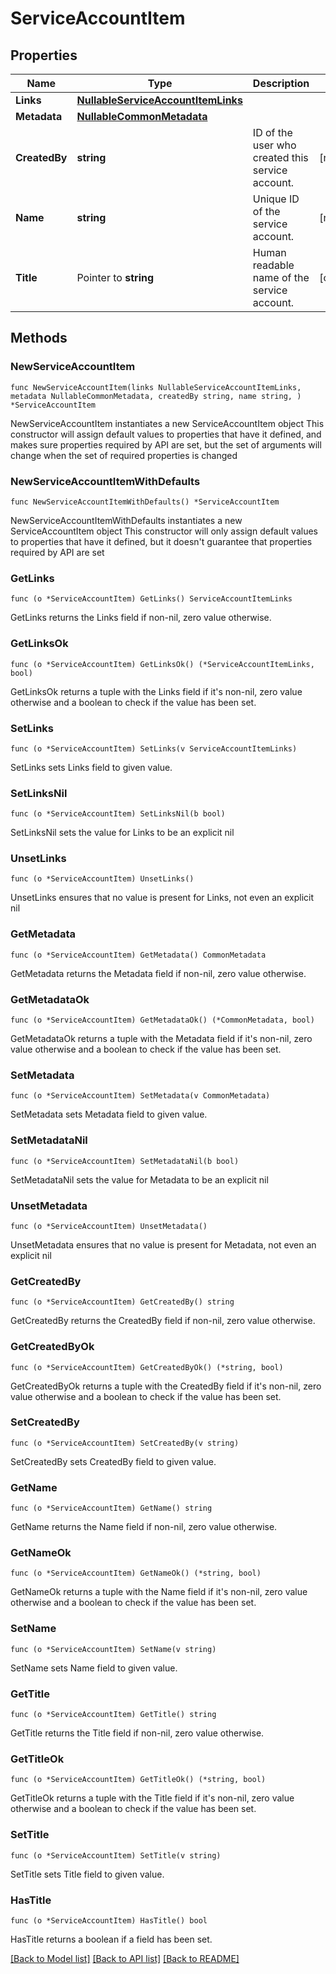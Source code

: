 <!--
Copyright (C) 2020-2025 Arm Limited or its affiliates and Contributors. All rights reserved.
SPDX-License-Identifier: Apache-2.0
-->
# ServiceAccountItem

## Properties

Name | Type | Description | Notes
------------ | ------------- | ------------- | -------------
**Links** | [**NullableServiceAccountItemLinks**](ServiceAccountItemLinks.md) |  | 
**Metadata** | [**NullableCommonMetadata**](CommonMetadata.md) |  | 
**CreatedBy** | **string** | ID of the user who created this service account. | [readonly] 
**Name** | **string** | Unique ID of the service account. | [readonly] 
**Title** | Pointer to **string** | Human readable name of the service account. | [optional] 

## Methods

### NewServiceAccountItem

`func NewServiceAccountItem(links NullableServiceAccountItemLinks, metadata NullableCommonMetadata, createdBy string, name string, ) *ServiceAccountItem`

NewServiceAccountItem instantiates a new ServiceAccountItem object
This constructor will assign default values to properties that have it defined,
and makes sure properties required by API are set, but the set of arguments
will change when the set of required properties is changed

### NewServiceAccountItemWithDefaults

`func NewServiceAccountItemWithDefaults() *ServiceAccountItem`

NewServiceAccountItemWithDefaults instantiates a new ServiceAccountItem object
This constructor will only assign default values to properties that have it defined,
but it doesn't guarantee that properties required by API are set

### GetLinks

`func (o *ServiceAccountItem) GetLinks() ServiceAccountItemLinks`

GetLinks returns the Links field if non-nil, zero value otherwise.

### GetLinksOk

`func (o *ServiceAccountItem) GetLinksOk() (*ServiceAccountItemLinks, bool)`

GetLinksOk returns a tuple with the Links field if it's non-nil, zero value otherwise
and a boolean to check if the value has been set.

### SetLinks

`func (o *ServiceAccountItem) SetLinks(v ServiceAccountItemLinks)`

SetLinks sets Links field to given value.


### SetLinksNil

`func (o *ServiceAccountItem) SetLinksNil(b bool)`

 SetLinksNil sets the value for Links to be an explicit nil

### UnsetLinks
`func (o *ServiceAccountItem) UnsetLinks()`

UnsetLinks ensures that no value is present for Links, not even an explicit nil
### GetMetadata

`func (o *ServiceAccountItem) GetMetadata() CommonMetadata`

GetMetadata returns the Metadata field if non-nil, zero value otherwise.

### GetMetadataOk

`func (o *ServiceAccountItem) GetMetadataOk() (*CommonMetadata, bool)`

GetMetadataOk returns a tuple with the Metadata field if it's non-nil, zero value otherwise
and a boolean to check if the value has been set.

### SetMetadata

`func (o *ServiceAccountItem) SetMetadata(v CommonMetadata)`

SetMetadata sets Metadata field to given value.


### SetMetadataNil

`func (o *ServiceAccountItem) SetMetadataNil(b bool)`

 SetMetadataNil sets the value for Metadata to be an explicit nil

### UnsetMetadata
`func (o *ServiceAccountItem) UnsetMetadata()`

UnsetMetadata ensures that no value is present for Metadata, not even an explicit nil
### GetCreatedBy

`func (o *ServiceAccountItem) GetCreatedBy() string`

GetCreatedBy returns the CreatedBy field if non-nil, zero value otherwise.

### GetCreatedByOk

`func (o *ServiceAccountItem) GetCreatedByOk() (*string, bool)`

GetCreatedByOk returns a tuple with the CreatedBy field if it's non-nil, zero value otherwise
and a boolean to check if the value has been set.

### SetCreatedBy

`func (o *ServiceAccountItem) SetCreatedBy(v string)`

SetCreatedBy sets CreatedBy field to given value.


### GetName

`func (o *ServiceAccountItem) GetName() string`

GetName returns the Name field if non-nil, zero value otherwise.

### GetNameOk

`func (o *ServiceAccountItem) GetNameOk() (*string, bool)`

GetNameOk returns a tuple with the Name field if it's non-nil, zero value otherwise
and a boolean to check if the value has been set.

### SetName

`func (o *ServiceAccountItem) SetName(v string)`

SetName sets Name field to given value.


### GetTitle

`func (o *ServiceAccountItem) GetTitle() string`

GetTitle returns the Title field if non-nil, zero value otherwise.

### GetTitleOk

`func (o *ServiceAccountItem) GetTitleOk() (*string, bool)`

GetTitleOk returns a tuple with the Title field if it's non-nil, zero value otherwise
and a boolean to check if the value has been set.

### SetTitle

`func (o *ServiceAccountItem) SetTitle(v string)`

SetTitle sets Title field to given value.

### HasTitle

`func (o *ServiceAccountItem) HasTitle() bool`

HasTitle returns a boolean if a field has been set.


[[Back to Model list]](../README.md#documentation-for-models) [[Back to API list]](../README.md#documentation-for-api-endpoints) [[Back to README]](../README.md)



